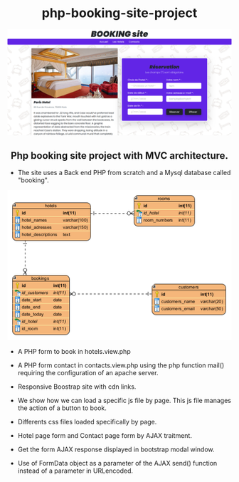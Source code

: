 <h1 align="center">php-booking-site-project</h1>

![BOOKINGCAPTURE!](https://github.com/if-web-dev/booking-site-php-pdo-project/blob/main/public/Assets/images/Capture-hotel.PNG)

<h2 align="center">Php booking site project with MVC architecture.</h2>

* The site uses a Back end PHP from scratch and a Mysql database called "booking".

<p align="center">
  <img src="https://raw.githubusercontent.com/if-web-dev/booking-site-php-pdo-project/main/public/Assets/images/ER-diagram.PNG" alt="ER-diagram"/>
</p>

* A PHP form to book in hotels.view.php

* A PHP form contact in contacts.view.php using the php function mail() requiring the configuration of an apache server.

* Responsive Boostrap site with cdn links.

* We show how we can load a specific js file by page. This js file manages the action of a button to book. 

* Differents css files loaded specifically by page.

* Hotel page form and Contact page form by AJAX traitment.

* Get the form AJAX response displayed in bootstrap modal window.

* Use of FormData object as a parameter of the AJAX send() function instead of a parameter in URLencoded.
